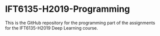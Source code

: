 # IFT6135-H2019-Programming
This is the GitHub repository for the programming part of the assignments for the IFT6135-H2019 Deep Learning course.

